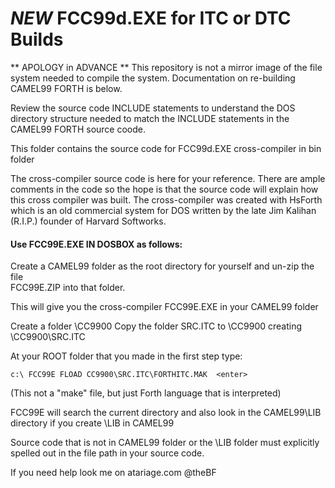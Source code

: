  # *NEW* FCC99d.EXE for ITC or DTC Builds

**  APOLOGY in ADVANCE **
This repository is not a mirror image of the file system needed to compile the system. 
Documentation on re-building CAMEL99 FORTH is below.

Review the source code INCLUDE statements to understand the DOS directory structure 
needed to match the INCLUDE statements in the CAMEL99 FORTH source coode.

This folder contains the source code for FCC99d.EXE cross-compiler in bin folder

The cross-compiler source code is here for your reference. There are ample comments in the code so the hope is that the source code will explain how this cross compiler was built. The cross-compiler was created with HsForth which is an old commercial system for DOS written by the late Jim Kalihan (R.I.P.) founder of Harvard Softworks.

#### Use FCC99E.EXE IN DOSBOX as follows:

Create a CAMEL99 folder as the root directory for yourself and un-zip the file  
FCC99E.ZIP into that folder.

This will give you the cross-compiler FCC99E.EXE in your CAMEL99 folder

Create a folder \CC9900
Copy the folder SRC.ITC to \CC9900  creating  \CC9900\SRC.ITC

At your ROOT folder that you made in the first step type:

```
c:\ FCC99E FLOAD CC9900\SRC.ITC\FORTHITC.MAK  <enter>
```
(This not a "make" file, but just Forth language that is interpreted)

FCC99E will search the current directory and also look in the CAMEL99\LIB directory 
if you create \LIB in CAMEL99

Source code that is not in CAMEL99 folder or the \LIB folder must explicitly 
spelled out in the file path in your source code.

If you need help look me on atariage.com  @theBF 
